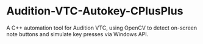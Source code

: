 # Audition-VTC-Autokey-CPlusPlus
A C++ automation tool for Audition VTC, using OpenCV to detect on-screen note buttons and simulate key presses via Windows API.
